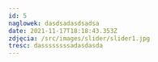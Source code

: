 ```yaml
---
id: 5
naglowek: dasdsadasdsadsa
date: 2021-11-17T18:18:43.353Z
zdjęcia: /src/images/slider/slider1.jpg
tresc: dassssssssadasdasda
---
```

